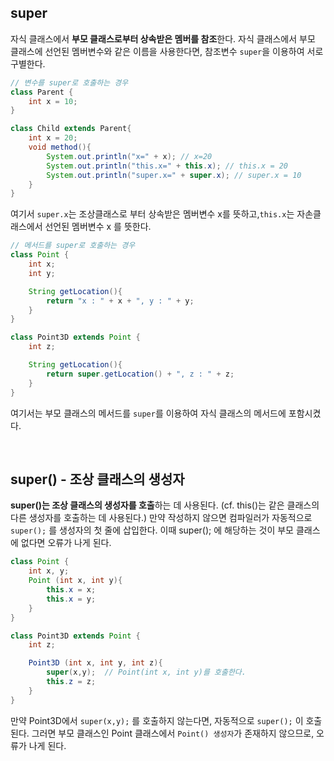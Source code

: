 ## super

자식 클래스에서 **부모 클래스로부터 상속받은 멤버를 참조**한다. 자식 클래스에서 부모 클래스에 선언된 멤버변수와 같은 이름을 사용한다면, 참조변수 `super`을 이용하여 서로 구별한다.

```java
// 변수를 super로 호출하는 경우
class Parent {
	int x = 10;
}

class Child extends Parent{
	int x = 20;
	void method(){
		System.out.println("x=" + x); // x=20
		System.out.println("this.x=" + this.x); // this.x = 20
		System.out.println("super.x=" + super.x); // super.x = 10
	}
}
```

여기서 `super.x`는 조상클래스로 부터 상속받은 멤버변수 x를 뜻하고,`this.x`는 자손클래스에서 선언된 멤버변수 x 를 뜻한다.

```java
// 메서드를 super로 호출하는 경우
class Point {
	int x;
	int y;

	String getLocation(){
		return "x : " + x + ", y : " + y;
	}
}

class Point3D extends Point {
	int z;

	String getLocation(){
		return super.getLocation() + ", z : " + z;
	}
}
```

여기서는 부모 클래스의 메서드를 `super`를 이용하여 자식 클래스의 메서드에 포함시켰다.

<br>

## super() - 조상 클래스의 생성자

**super()는 조상 클래스의 생성자를 호출**하는 데 사용된다. (cf. this()는 같은 클래스의 다른 생성자를 호출하는 데 사용된다.) 만약 작성하지 않으면 컴파일러가 자동적으로 `super();` 를 생성자의 첫 줄에 삽입한다. 이때 super(); 에 해당하는 것이 부모 클래스에 없다면 오류가 나게 된다.

```java
class Point {
	int x, y;
	Point (int x, int y){
		this.x = x;
		this.x = y;
	}
}

class Point3D extends Point {
	int z;

	Point3D (int x, int y, int z){
		super(x,y);  // Point(int x, int y)를 호출한다.
		this.z = z;
	}
}
```

만약 Point3D에서 `super(x,y);` 를 호출하지 않는다면, 자동적으로 `super();` 이 호출된다. 그러면 부모 클래스인 Point 클래스에서 `Point() 생성자`가 존재하지 않으므로, 오류가 나게 된다.
